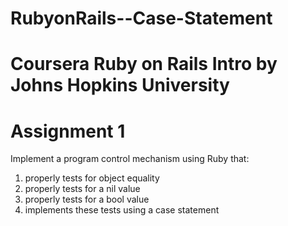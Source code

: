 # RubyonRails--Case-Statement
# Coursera Ruby on Rails Intro by Johns Hopkins University
# Assignment 1
Implement a program control mechanism using Ruby that:
1) properly tests for object equality
2) properly tests for a nil value
3) properly tests for a bool value
4) implements these tests using a case statement

